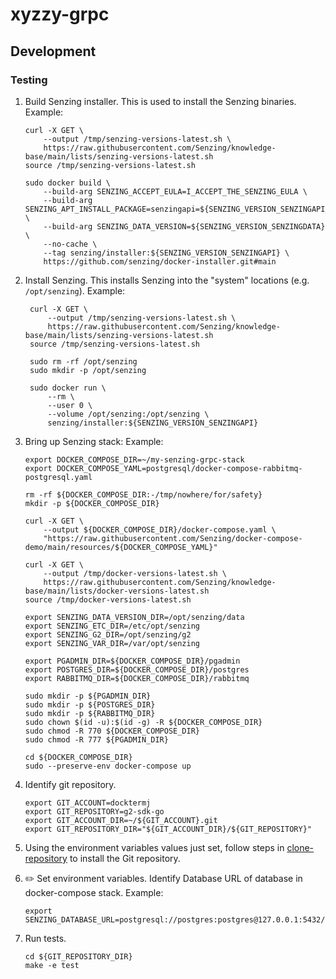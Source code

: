 # xyzzy-grpc


## Development

### Testing

1. Build Senzing installer.
   This is used to install the Senzing binaries.
   Example:

    ```console
    curl -X GET \
        --output /tmp/senzing-versions-latest.sh \
        https://raw.githubusercontent.com/Senzing/knowledge-base/main/lists/senzing-versions-latest.sh
    source /tmp/senzing-versions-latest.sh

    sudo docker build \
        --build-arg SENZING_ACCEPT_EULA=I_ACCEPT_THE_SENZING_EULA \
        --build-arg SENZING_APT_INSTALL_PACKAGE=senzingapi=${SENZING_VERSION_SENZINGAPI_BUILD} \
        --build-arg SENZING_DATA_VERSION=${SENZING_VERSION_SENZINGDATA} \
        --no-cache \
        --tag senzing/installer:${SENZING_VERSION_SENZINGAPI} \
        https://github.com/senzing/docker-installer.git#main
    ```

1. Install Senzing.
   This installs Senzing into the "system" locations (e.g. `/opt/senzing`).
   Example:

   ```console
    curl -X GET \
        --output /tmp/senzing-versions-latest.sh \
        https://raw.githubusercontent.com/Senzing/knowledge-base/main/lists/senzing-versions-latest.sh
    source /tmp/senzing-versions-latest.sh

    sudo rm -rf /opt/senzing
    sudo mkdir -p /opt/senzing

    sudo docker run \
        --rm \
        --user 0 \
        --volume /opt/senzing:/opt/senzing \
        senzing/installer:${SENZING_VERSION_SENZINGAPI}
   ```

1. Bring up Senzing stack:
   Example:

    ```console
    export DOCKER_COMPOSE_DIR=~/my-senzing-grpc-stack
    export DOCKER_COMPOSE_YAML=postgresql/docker-compose-rabbitmq-postgresql.yaml

    rm -rf ${DOCKER_COMPOSE_DIR:-/tmp/nowhere/for/safety}
    mkdir -p ${DOCKER_COMPOSE_DIR}

    curl -X GET \
        --output ${DOCKER_COMPOSE_DIR}/docker-compose.yaml \
        "https://raw.githubusercontent.com/Senzing/docker-compose-demo/main/resources/${DOCKER_COMPOSE_YAML}"

    curl -X GET \
        --output /tmp/docker-versions-latest.sh \
        https://raw.githubusercontent.com/Senzing/knowledge-base/main/lists/docker-versions-latest.sh
    source /tmp/docker-versions-latest.sh

    export SENZING_DATA_VERSION_DIR=/opt/senzing/data
    export SENZING_ETC_DIR=/etc/opt/senzing
    export SENZING_G2_DIR=/opt/senzing/g2
    export SENZING_VAR_DIR=/var/opt/senzing

    export PGADMIN_DIR=${DOCKER_COMPOSE_DIR}/pgadmin
    export POSTGRES_DIR=${DOCKER_COMPOSE_DIR}/postgres
    export RABBITMQ_DIR=${DOCKER_COMPOSE_DIR}/rabbitmq

    sudo mkdir -p ${PGADMIN_DIR}
    sudo mkdir -p ${POSTGRES_DIR}
    sudo mkdir -p ${RABBITMQ_DIR}
    sudo chown $(id -u):$(id -g) -R ${DOCKER_COMPOSE_DIR}
    sudo chmod -R 770 ${DOCKER_COMPOSE_DIR}
    sudo chmod -R 777 ${PGADMIN_DIR}

    cd ${DOCKER_COMPOSE_DIR}
    sudo --preserve-env docker-compose up
    ```

1. Identify git repository.

    ```console
    export GIT_ACCOUNT=docktermj
    export GIT_REPOSITORY=g2-sdk-go
    export GIT_ACCOUNT_DIR=~/${GIT_ACCOUNT}.git
    export GIT_REPOSITORY_DIR="${GIT_ACCOUNT_DIR}/${GIT_REPOSITORY}"
    ```

1. Using the environment variables values just set, follow steps in
   [clone-repository](https://github.com/Senzing/knowledge-base/blob/main/HOWTO/clone-repository.md) to install the Git repository.

1. :pencil2: Set environment variables.
   Identify Database URL of database in docker-compose stack.
   Example:

    ```console
    export SENZING_DATABASE_URL=postgresql://postgres:postgres@127.0.0.1:5432/G2
    ```

1. Run tests.

    ```console
    cd ${GIT_REPOSITORY_DIR}
    make -e test
    ```
